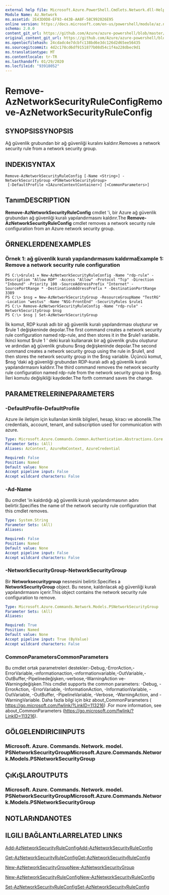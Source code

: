 ```yaml
---
external help file: Microsoft.Azure.PowerShell.Cmdlets.Network.dll-Help.xml
Module Name: Az.Network
ms.assetid: 2E43D0D8-EF93-443B-AA8F-58C992026E95
online version: https://docs.microsoft.com/en-us/powershell/module/az.network/remove-aznetworksecurityruleconfig
schema: 2.0.0
content_git_url: https://github.com/Azure/azure-powershell/blob/master/src/Network/Network/help/Remove-AzNetworkSecurityRuleConfig.md
original_content_git_url: https://github.com/Azure/azure-powershell/blob/master/src/Network/Network/help/Remove-AzNetworkSecurityRuleConfig.md
ms.openlocfilehash: 24cdadc4e7dcbfc138bd6e3dc126d2d65ee56435
ms.sourcegitcommit: 4d2c178cd6df9151877b08d54c1f4a228dbec9d1
ms.translationtype: MT
ms.contentlocale: tr-TR
ms.lasthandoff: 01/29/2020
ms.locfileid: "93918052"
---
```

# <span data-ttu-id="01f82-101">Remove-AzNetworkSecurityRuleConfig</span><span class="sxs-lookup"><span data-stu-id="01f82-101">Remove-AzNetworkSecurityRuleConfig</span></span>

## <span data-ttu-id="01f82-102">SYNOPSIS</span><span class="sxs-lookup"><span data-stu-id="01f82-102">SYNOPSIS</span></span>
<span data-ttu-id="01f82-103">Ağ güvenlik grubundan bir ağ güvenliği kuralını kaldırır.</span><span class="sxs-lookup"><span data-stu-id="01f82-103">Removes a network security rule from a network security group.</span></span>

## <span data-ttu-id="01f82-104">INDEKI</span><span class="sxs-lookup"><span data-stu-id="01f82-104">SYNTAX</span></span>

```
Remove-AzNetworkSecurityRuleConfig [-Name <String>] -NetworkSecurityGroup <PSNetworkSecurityGroup>
 [-DefaultProfile <IAzureContextContainer>] [<CommonParameters>]
```

## <span data-ttu-id="01f82-105">Tanım</span><span class="sxs-lookup"><span data-stu-id="01f82-105">DESCRIPTION</span></span>
<span data-ttu-id="01f82-106">**Remove-AzNetworkSecurityRuleConfig** cmdlet 'i, bir Azure ağ güvenlik grubundan ağ güvenliği kuralı yapılandırmasını kaldırır.</span><span class="sxs-lookup"><span data-stu-id="01f82-106">The **Remove-AzNetworkSecurityRuleConfig** cmdlet removes a network security rule configuration from an Azure network security group.</span></span>

## <span data-ttu-id="01f82-107">ÖRNEKLERDEN</span><span class="sxs-lookup"><span data-stu-id="01f82-107">EXAMPLES</span></span>

### <span data-ttu-id="01f82-108">Örnek 1: ağ güvenlik kuralı yapılandırmasını kaldırma</span><span class="sxs-lookup"><span data-stu-id="01f82-108">Example 1: Remove a network security rule configuration</span></span>
```
PS C:\>$rule1 = New-AzNetworkSecurityRuleConfig -Name "rdp-rule" -Description "Allow RDP" -Access "Allow" -Protocol "Tcp" -Direction "Inbound" -Priority 100 -SourceAddressPrefix "Internet" -SourcePortRange * -DestinationAddressPrefix * -DestinationPortRange 3389
PS C:\> $nsg = New-AzNetworkSecurityGroup -ResourceGroupName "TestRG" -Location "westus" -Name "NSG-FrontEnd" -SecurityRules $rule1
PS C:\> Remove-AzNetworkSecurityRuleConfig -Name "rdp-rule" -NetworkSecurityGroup $nsg
PS C:\> $nsg | Set-AzNetworkSecurityGroup
```

<span data-ttu-id="01f82-109">İlk komut, RDP kuralı adlı bir ağ güvenlik kuralı yapılandırması oluşturur ve $rule 1 değişkeninde depolar.</span><span class="sxs-lookup"><span data-stu-id="01f82-109">The first command creates a network security rule configuration named rdp-rule, and then stores it in the $rule1 variable.</span></span>
<span data-ttu-id="01f82-110">İkinci komut $rule 1 ' deki kuralı kullanarak bir ağ güvenlik grubu oluşturur ve ardından ağ güvenlik grubunu $nsg değişkeninde depolar.</span><span class="sxs-lookup"><span data-stu-id="01f82-110">The second command creates a network security group using the rule in $rule1, and then stores the network security group in the $nsg variable.</span></span>
<span data-ttu-id="01f82-111">Üçüncü komut, $nsg 'daki ağ güvenliği grubundan RDP-kuralı adlı ağ güvenlik kuralı yapılandırmasını kaldırır.</span><span class="sxs-lookup"><span data-stu-id="01f82-111">The third command removes the network security rule configuration named rdp-rule from the network security group in $nsg.</span></span>
<span data-ttu-id="01f82-112">İleri komutu değişikliği kaydeder.</span><span class="sxs-lookup"><span data-stu-id="01f82-112">The forth command saves the change.</span></span>

## <span data-ttu-id="01f82-113">PARAMETRELERINE</span><span class="sxs-lookup"><span data-stu-id="01f82-113">PARAMETERS</span></span>

### <span data-ttu-id="01f82-114">-DefaultProfile</span><span class="sxs-lookup"><span data-stu-id="01f82-114">-DefaultProfile</span></span>
<span data-ttu-id="01f82-115">Azure ile iletişim için kullanılan kimlik bilgileri, hesap, kiracı ve abonelik.</span><span class="sxs-lookup"><span data-stu-id="01f82-115">The credentials, account, tenant, and subscription used for communication with azure.</span></span>

```yaml
Type: Microsoft.Azure.Commands.Common.Authentication.Abstractions.Core.IAzureContextContainer
Parameter Sets: (All)
Aliases: AzContext, AzureRmContext, AzureCredential

Required: False
Position: Named
Default value: None
Accept pipeline input: False
Accept wildcard characters: False
```

### <span data-ttu-id="01f82-116">-Ad</span><span class="sxs-lookup"><span data-stu-id="01f82-116">-Name</span></span>
<span data-ttu-id="01f82-117">Bu cmdlet 'in kaldırdığı ağ güvenlik kuralı yapılandırmasının adını belirtir.</span><span class="sxs-lookup"><span data-stu-id="01f82-117">Specifies the name of the network security rule configuration that this cmdlet removes.</span></span>

```yaml
Type: System.String
Parameter Sets: (All)
Aliases:

Required: False
Position: Named
Default value: None
Accept pipeline input: False
Accept wildcard characters: False
```

### <span data-ttu-id="01f82-118">-NetworkSecurityGroup</span><span class="sxs-lookup"><span data-stu-id="01f82-118">-NetworkSecurityGroup</span></span>
<span data-ttu-id="01f82-119">Bir **Networksecuritygroup** nesnesini belirtir.</span><span class="sxs-lookup"><span data-stu-id="01f82-119">Specifies a **NetworkSecurityGroup** object.</span></span>
<span data-ttu-id="01f82-120">Bu nesne, kaldırılacak ağ güvenliği kuralı yapılandırmasını içerir.</span><span class="sxs-lookup"><span data-stu-id="01f82-120">This object contains the network security rule configuration to remove.</span></span>

```yaml
Type: Microsoft.Azure.Commands.Network.Models.PSNetworkSecurityGroup
Parameter Sets: (All)
Aliases:

Required: True
Position: Named
Default value: None
Accept pipeline input: True (ByValue)
Accept wildcard characters: False
```

### <span data-ttu-id="01f82-121">CommonParameters</span><span class="sxs-lookup"><span data-stu-id="01f82-121">CommonParameters</span></span>
<span data-ttu-id="01f82-122">Bu cmdlet ortak parametreleri destekler:-Debug,-ErrorAction,-ErrorVariable,-ınformationaction,-ınformationvariable,-OutVariable,-OutBuffer,-Pipelinedeğişken,-verbose,-WarningAction ve-Warningdeğişken.</span><span class="sxs-lookup"><span data-stu-id="01f82-122">This cmdlet supports the common parameters: -Debug, -ErrorAction, -ErrorVariable, -InformationAction, -InformationVariable, -OutVariable, -OutBuffer, -PipelineVariable, -Verbose, -WarningAction, and -WarningVariable.</span></span> <span data-ttu-id="01f82-123">Daha fazla bilgi için bkz about_CommonParameters ( https://go.microsoft.com/fwlink/?LinkID=113216) .</span><span class="sxs-lookup"><span data-stu-id="01f82-123">For more information, see about_CommonParameters (https://go.microsoft.com/fwlink/?LinkID=113216).</span></span>

## <span data-ttu-id="01f82-124">GÖLGELENDIRICI</span><span class="sxs-lookup"><span data-stu-id="01f82-124">INPUTS</span></span>

### <span data-ttu-id="01f82-125">Microsoft. Azure. Commands. Network. model. PSNetworkSecurityGroup</span><span class="sxs-lookup"><span data-stu-id="01f82-125">Microsoft.Azure.Commands.Network.Models.PSNetworkSecurityGroup</span></span>

## <span data-ttu-id="01f82-126">ÇıKıŞLAR</span><span class="sxs-lookup"><span data-stu-id="01f82-126">OUTPUTS</span></span>

### <span data-ttu-id="01f82-127">Microsoft. Azure. Commands. Network. model. PSNetworkSecurityGroup</span><span class="sxs-lookup"><span data-stu-id="01f82-127">Microsoft.Azure.Commands.Network.Models.PSNetworkSecurityGroup</span></span>

## <span data-ttu-id="01f82-128">NOTLARıNDA</span><span class="sxs-lookup"><span data-stu-id="01f82-128">NOTES</span></span>

## <span data-ttu-id="01f82-129">ILGILI BAĞLANTıLAR</span><span class="sxs-lookup"><span data-stu-id="01f82-129">RELATED LINKS</span></span>

[<span data-ttu-id="01f82-130">Add-AzNetworkSecurityRuleConfig</span><span class="sxs-lookup"><span data-stu-id="01f82-130">Add-AzNetworkSecurityRuleConfig</span></span>](./Add-AzNetworkSecurityRuleConfig.md)

[<span data-ttu-id="01f82-131">Get-AzNetworkSecurityRuleConfig</span><span class="sxs-lookup"><span data-stu-id="01f82-131">Get-AzNetworkSecurityRuleConfig</span></span>](./Get-AzNetworkSecurityRuleConfig.md)

[<span data-ttu-id="01f82-132">New-AzNetworkSecurityGroup</span><span class="sxs-lookup"><span data-stu-id="01f82-132">New-AzNetworkSecurityGroup</span></span>](./New-AzNetworkSecurityGroup.md)

[<span data-ttu-id="01f82-133">New-AzNetworkSecurityRuleConfig</span><span class="sxs-lookup"><span data-stu-id="01f82-133">New-AzNetworkSecurityRuleConfig</span></span>](./New-AzNetworkSecurityRuleConfig.md)

[<span data-ttu-id="01f82-134">Set-AzNetworkSecurityRuleConfig</span><span class="sxs-lookup"><span data-stu-id="01f82-134">Set-AzNetworkSecurityRuleConfig</span></span>](./Set-AzNetworkSecurityRuleConfig.md)


